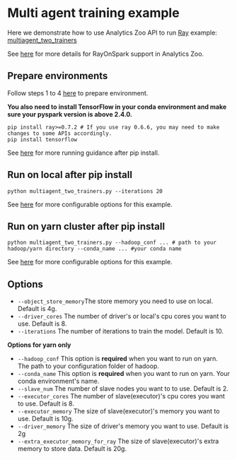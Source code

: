 # Multi agent training example
Here we demonstrate how to use Analytics Zoo API to run [Ray](https://github.com/ray-project/ray) example:
[multiagent_two_trainers](https://github.com/ray-project/ray/blob/master/rllib/examples/multiagent_two_trainers.py)

See [here](https://analytics-zoo.github.io/master/#ProgrammingGuide/rayonspark/) for more details for RayOnSpark support in Analytics Zoo.

## Prepare environments
Follow steps 1 to 4 [here](https://analytics-zoo.github.io/master/#ProgrammingGuide/rayonspark/#steps-to-run-rayonspark) to prepare environment.

**You also need to install TensorFlow in your conda environment and make sure your pyspark version is above 2.4.0.**
```shell script
pip install ray>=0.7.2 # If you use ray 0.6.6, you may need to make changes to some APIs accordingly.
pip install tensorflow
```

See [here](https://analytics-zoo.github.io/master/#PythonUserGuide/run/#run-after-pip-install)
for more running guidance after pip install. 

## Run on local after pip install
```
python multiagent_two_trainers.py --iterations 20
```
See [here](#Options) for more configurable options for this example.

## Run on yarn cluster after pip install 
```
python multiagent_two_trainers.py --hadoop_conf ... # path to your hadoop/yarn directory --conda_name ... #your conda name
```
 
See [here](#Options) for more configurable options for this example.

## Options
- `--object_store_memory`The store memory you need to use on local. Default is 4g.
- `--driver_cores` The number of driver's or local's cpu cores you want to use. Default is 8.
- `--iterations` The number of iterations to train the model. Default is 10.

**Options for yarn only**
- `--hadoop_conf` This option is **required** when you want to run on yarn. The path to your configuration folder of hadoop.
- `--conda_name` This option is **required** when you want to run on yarn. Your conda environment's name.
- `--slave_num` The number of slave nodes you want to to use. Default is 2.
- `--executor_cores` The number of slave(executor)'s cpu cores you want to use. Default is 8.
- `--executor_memory` The size of slave(executor)'s memory you want to use. Default is 10g.
- `--driver_memory` The size of driver's memory you want to use. Default is 2g
- `--extra_executor_memory_for_ray` The size of slave(executor)'s extra memory to store data. Default is 20g.

